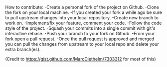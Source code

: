 How to contribute:
-Create a personal fork of the project on Github.
-Clone the fork on your local machine.
-If you created your fork a while ago be sure to pull upstream changes into your 
local repository.
-Create new branch to work on.
-Implement/fix your feature, comment your code.
-Follow the code style of the project.
-Squash your commits into a single commit with git's interactive rebase.
-Push your branch to your fork on Github.
-From your fork open a pull request. 
-Once the pull request is approved and merged you can pull the changes from upstream 
to your local repo and delete your extra branch(es).

(Credit to <https://gist.github.com/MarcDiethelm/7303312> for most of this)
